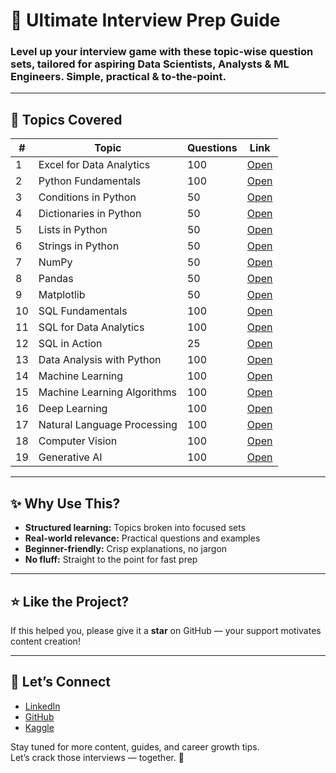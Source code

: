 # 🚀 Ultimate Interview Prep Guide

### Level up your interview game with these topic-wise question sets, tailored for aspiring Data Scientists, Analysts & ML Engineers. Simple, practical & to-the-point.

---

## 📘 Topics Covered

| #   | Topic                         | Questions | Link                                                                 |
|-----|-------------------------------|-----------|----------------------------------------------------------------------|
| 1   | Excel for Data Analytics      | 100       | [Open](https://github.com/AshishJangra27/Interview-Questions/blob/main/Excel%20for%20Data%20Analytics.md) |
| 2   | Python Fundamentals           | 100       | [Open](https://github.com/AshishJangra27/Interview-Questions/blob/main/Python%20Fundamentals.md)         |
| 3   | Conditions in Python          | 50        | [Open](https://github.com/AshishJangra27/Interview-Questions/blob/main/Conditions%20in%20Python.md)      |
| 4   | Dictionaries in Python        | 50        | [Open](https://github.com/AshishJangra27/Interview-Questions/blob/main/Dictionaries%20in%20Python.md)    |
| 5   | Lists in Python               | 50        | [Open](https://github.com/AshishJangra27/Interview-Questions/blob/main/Lists%20in%20Python.md)           |
| 6   | Strings in Python             | 50        | [Open](https://github.com/AshishJangra27/Interview-Questions/blob/main/Strings%20in%20Python.md)         |
| 7   | NumPy                         | 50        | [Open](https://github.com/AshishJangra27/Interview-Questions/blob/main/NumPy.md)                         |
| 8   | Pandas                        | 50        | [Open](https://github.com/AshishJangra27/Interview-Questions/blob/main/Pandas.md)                        |
| 9   | Matplotlib                    | 50        | [Open](https://github.com/AshishJangra27/Interview-Questions/blob/main/Matplotlib.md)                    |
| 10  | SQL Fundamentals              | 100       | [Open](https://github.com/AshishJangra27/Interview-Questions/blob/main/SQL%20Fundamentals.md)            |
| 11  | SQL for Data Analytics        | 100       | [Open](https://github.com/AshishJangra27/Interview-Questions/blob/main/SQL%20for%20Data%20Analytics.md)  |
| 12  | SQL in Action                 | 25        | [Open](https://github.com/AshishJangra27/Interview-Questions/blob/main/SQL%20in%20Action.md)             |
| 13  | Data Analysis with Python     | 100       | [Open](https://github.com/AshishJangra27/Interview-Questions/blob/main/Data%20Analysis%20with%20Python.md) |
| 14  | Machine Learning              | 100       | [Open](https://github.com/AshishJangra27/Interview-Questions/blob/main/Machine%20Learning.md)            |
| 15  | Machine Learning Algorithms   | 100       | [Open](https://github.com/AshishJangra27/Interview-Questions/blob/main/Machine%20Learning%20Algorithms.md) |
| 16  | Deep Learning                 | 100       | [Open](https://github.com/AshishJangra27/Interview-Questions/blob/main/Deep%20Learning.md)               |
| 17  | Natural Language Processing   | 100       | [Open](https://github.com/AshishJangra27/Interview-Questions/blob/main/Natural%20Language%20Processing.md) |
| 18  | Computer Vision               | 100       | [Open](https://github.com/AshishJangra27/Interview-Questions/blob/main/Computer%20Vision.md)             |
| 19  | Generative AI                 | 100       | [Open](https://github.com/AshishJangra27/Interview-Questions/blob/main/Generative%20AI.md)               |

---

## ✨ Why Use This?

- **Structured learning:** Topics broken into focused sets  
- **Real-world relevance:** Practical questions and examples  
- **Beginner-friendly:** Crisp explanations, no jargon  
- **No fluff:** Straight to the point for fast prep  

---

## ⭐ Like the Project?

If this helped you, please give it a **star** on GitHub — your support motivates content creation!

---

## 🔗 Let’s Connect

- [LinkedIn](https://www.linkedin.com/in/ashish-jangra/)
- [GitHub](https://github.com/AshishJangra27)
- [Kaggle](https://www.kaggle.com/ashishjangra27)

Stay tuned for more content, guides, and career growth tips.  
Let’s crack those interviews — together. 💪
